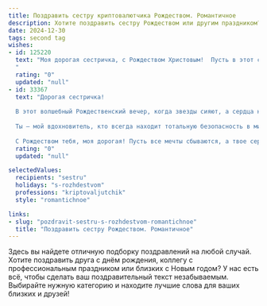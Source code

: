```yaml
---
title: Поздравить сестру криптовалютчика Рождеством. Романтичное
description: Хотите поздравить сестру Рождеством или другим праздником? Наш ИИ создаст незабываемое поздравление, а вы обязательно выделитесь среди других.  
date: 2024-12-30
tags: second tag
wishes:
- id: 125220
  text: "Моя дорогая сестричка, с Рождеством Христовым!  Пусть в этот светлый праздник в твою жизнь войдет  такая же чистая и непорочная радость, как блеск первой звезды на рождественском небе. Пусть твоя работа криптовалютчика приносит не только финансовое благополучие, но и ощущение стабильности и уверенности в завтрашнем дне.  А самое главное – пусть любовь и счастье согревают твоё сердце теплом рождественского очага.  Целую тебя крепко-крепко!
  "
  rating: "0"
  updated: "null"
- id: 33367
  text: "Дорогая сестричка!
  
  В этот волшебный Рождественский вечер, когда звезды сияют, а сердца наполняются теплом и надеждой, хочу поздравить тебя с этим светлым праздником. Пусть в твоей жизни, как в мире криптовалют, царят удача и бесконечные возможности. Желаю, чтобы твой путь был освещен яркими звездами успеха, а каждое мгновение приносило радость и вдохновение.
  
  Ты — мой вдохновитель, кто всегда находит тотальную безопасность в мире сомнений и риска. Пусть любовные блокчейны укрепляют наши связи, а искренние чувства множатся, как растущие котировки.
  
  С Рождеством тебя, моя дорогая! Пусть все мечты сбываются, а твое сердце всегда будет наполнено счастьем и гармонией!"
  rating: "0"
  updated: "null"

selectedValues:
  recipients: "sestru"
  holidays: "s-rozhdestvom"
  professions: "kriptovaljutchik"
  style: "romantichnoe"

links:
- slug: "pozdravit-sestru-s-rozhdestvom-romantichnoe"
  title: "Поздравить сестру Рождеством. Романтичное"
---
```


Здесь вы найдете отличную подборку поздравлений на любой случай.
Хотите поздравить друга с днём рождения, коллегу с профессиональным праздником или близких с Новым годом? У нас есть всё, чтобы сделать ваш поздравительный текст незабываемым. Выбирайте нужную категорию и находите лучшие слова для ваших близких и друзей!
